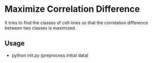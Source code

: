 # Maximize Correlation Difference

It tries to find the classes of cell-lines so that the correlation difference between two classes is maximized.

## Usage

* python init.py (preprocess initial data)

